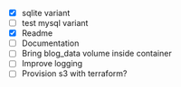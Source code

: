 - [x] sqlite variant
- [ ] test mysql variant
- [x] Readme
- [ ] Documentation
- [ ] Bring blog_data volume inside container
- [ ] Improve logging
- [ ] Provision s3 with terraform?